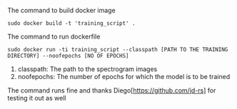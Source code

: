 The command to build docker image
```
sudo docker build -t 'training_script' .
```
The command to run dockerfile
```
sudo docker run -ti training_script --classpath [PATH TO THE TRAINING DIRECTORY] --noofepochs [NO OF EPOCHS]
```

1. classpath: The path to the spectrogram images
2. noofepochs: The number of epochs for which the model is to be trained

The command runs fine and thanks Diego[https://github.com/jd-rs] for testing it out as well
